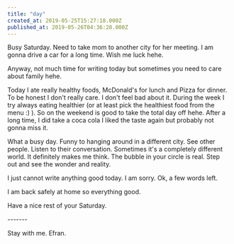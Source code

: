 ```yaml
---
title: "day"
created_at: 2019-05-25T15:27:18.000Z
published_at: 2019-05-26T04:36:28.000Z
---
```

Busy Saturday. Need to take mom to another city for her meeting. I am gonna drive a car for a long time. Wish me luck hehe.

Anyway, not much time for writing today but sometimes you need to care about family hehe.

Today I ate really healthy foods, McDonald's for lunch and Pizza for dinner. To be honest I don't really care. I don't feel bad about it. During the week I try always eating healthier (or at least pick the healthiest food from the menu :) ). So on the weekend is good to take the total day off hehe. After a long time, I did take a coca cola I liked the taste again but probably not gonna miss it.

What a busy day. Funny to hanging around in a different city. See other people. Listen to their conversation. Sometimes it's a completely different world. It definitely makes me think. The bubble in your circle is real. Step out and see the wonder and reality.

I just cannot write anything good today. I am sorry. Ok, a few words left. 

I am back safely at home so everything good. 

Have a nice rest of your Saturday.

\-------

Stay with me. Efran.
